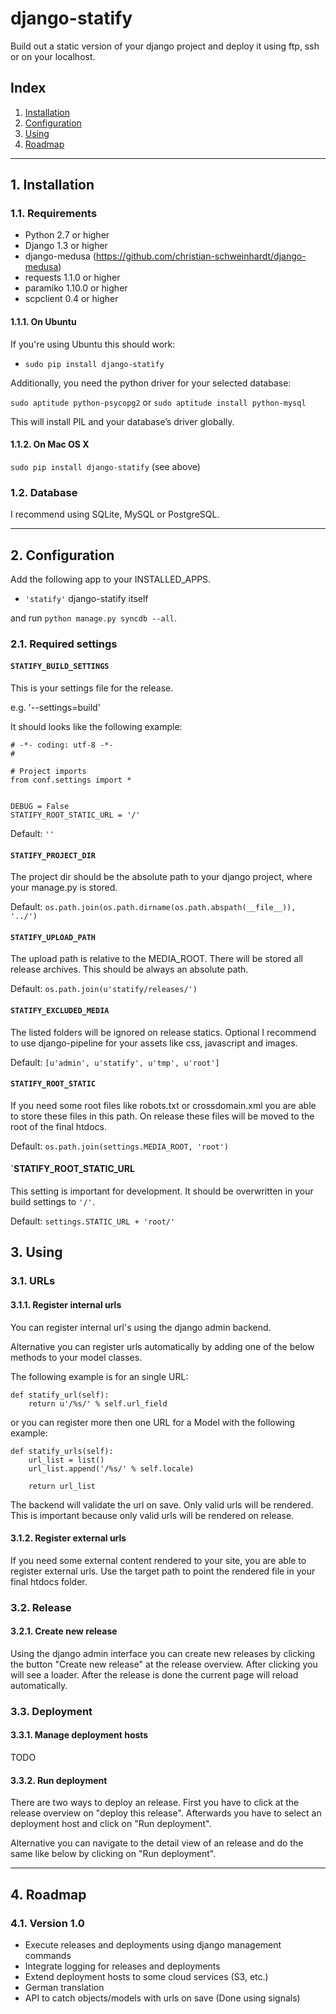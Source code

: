 # django-statify #

Build out a static version of your django project and deploy it using ftp, ssh 
or on your localhost.


## Index ##

1. [Installation](#1-installation)
2. [Configuration](#2-configuration)
3. [Using](#3-using)
4. [Roadmap](#4-roadmap)


- - -

## 1. Installation ##


### 1.1. Requirements ###

* Python 2.7 or higher
* Django 1.3 or higher
* django-medusa (https://github.com/christian-schweinhardt/django-medusa)
* requests 1.1.0 or higher
* paramiko 1.10.0 or higher
* scpclient 0.4 or higher


#### 1.1.1. On Ubuntu ####

If you're using Ubuntu this should work:

* `sudo pip install django-statify`


Additionally, you need the python driver for your selected database:

`sudo aptitude python-psycopg2` or `sudo aptitude install python-mysql`

This will install PIL and your database’s driver globally.


#### 1.1.2. On Mac OS X ####

`sudo pip install django-statify` (see above)


### 1.2. Database ###

I recommend using SQLite, MySQL or PostgreSQL.


- - -

## 2. Configuration ##

Add the following app to your INSTALLED_APPS.

* `'statify'` django-statify itself

and run `python manage.py syncdb --all`.


### 2.1. Required settings ###


#### `STATIFY_BUILD_SETTINGS` ####

This is your settings file for the release.

e.g. '--settings=build'

It should looks like the following example:

    # -*- coding: utf-8 -*-
    #

    # Project imports
    from conf.settings import *


    DEBUG = False
    STATIFY_ROOT_STATIC_URL = '/'

Default: `''`


#### `STATIFY_PROJECT_DIR` ####

The project dir should be the absolute path to your django project, where your 
manage.py is stored.

Default: `os.path.join(os.path.dirname(os.path.abspath(__file__)), '../')`


#### `STATIFY_UPLOAD_PATH` ####

The upload path is relative to the MEDIA_ROOT. There will be stored all release 
archives. This should be always an absolute path.

Default: `os.path.join(u'statify/releases/')`


#### `STATIFY_EXCLUDED_MEDIA` ####

The listed folders will be ignored on release statics.
Optional I recommend to use django-pipeline for your assets like css, 
javascript and images.

Default: `[u'admin', u'statify', u'tmp', u'root']`


#### `STATIFY_ROOT_STATIC` ####

If you need some root files like robots.txt or crossdomain.xml you are able to 
store these files in this path. On release these files will be moved to the root 
of the final htdocs.

Default: `os.path.join(settings.MEDIA_ROOT, 'root')`


#### `STATIFY_ROOT_STATIC_URL ####

This setting is important for development. It should be overwritten 
in your build settings to `'/'`.

Default: `settings.STATIC_URL + 'root/'`


## 3. Using ##


### 3.1. URLs ###


#### 3.1.1. Register internal urls ####

You can register internal url's using the django admin backend.

Alternative you can register urls automatically by adding one of the below 
methods to your model classes.

The following example is for an single URL:

    def statify_url(self):
        return u'/%s/' % self.url_field


or you can register more then one URL for a Model with the following example:

    def statify_urls(self):
        url_list = list()
        url_list.append('/%s/' % self.locale)

        return url_list


The backend will validate the url on save. Only valid urls will be rendered.
This is important because only valid urls will be rendered on release.


#### 3.1.2. Register external urls ####

If you need some external content rendered to your site, you are able to 
register external urls. Use the target path to point the rendered file in 
your final htdocs folder.


### 3.2. Release ###


#### 3.2.1. Create new release ####

Using the django admin interface you can create new releases by clicking the 
button "Create new release" at the release overview.
After clicking you will see a loader. After the release is done the current 
page will reload automatically.


### 3.3. Deployment ###


#### 3.3.1. Manage deployment hosts ####

TODO


#### 3.3.2. Run deployment ####

There are two ways to deploy an release. First you have to click at the release 
overview on "deploy this release". Afterwards you have to select an 
deployment host and click on "Run deployment".

Alternative you can navigate to the detail view of an release and do the same 
like below by clicking on "Run deployment".


- - -

## 4. Roadmap ##


### 4.1. Version 1.0 ###

* Execute releases and deployments using django management commands
* Integrate logging for releases and deployments
* Extend deployment hosts to some cloud services (S3, etc.)
* German translation
* API to catch objects/models with urls on save (Done using signals)
